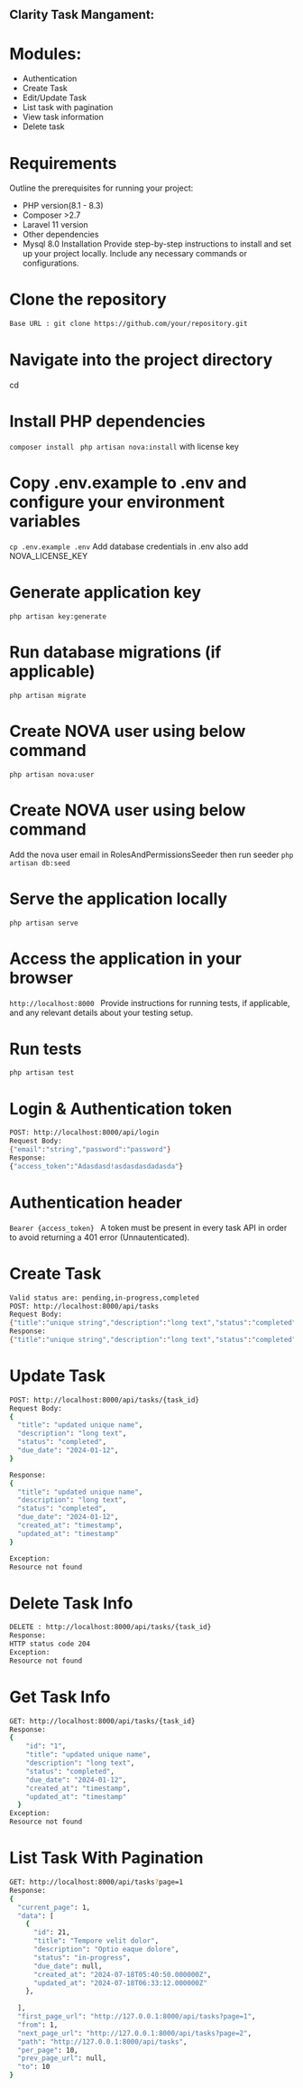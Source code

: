 
## Clarity Task Mangament:
# Modules:
- Authentication
- Create Task
- Edit/Update Task
- List task with pagination
- View task information
- Delete task


# Requirements
Outline the prerequisites for running your project:

- PHP version(8.1 - 8.3)
- Composer >2.7
- Laravel 11 version
- Other dependencies
- Mysql 8.0
Installation Provide step-by-step instructions to install and set up your project locally. Include any necessary commands or configurations.

# Clone the repository
```sh
Base URL : git clone https://github.com/your/repository.git
```

# Navigate into the project directory
cd <project-directory>

# Install PHP dependencies
```composer install ```
```php artisan nova:install```
with license key
# Copy .env.example to .env and configure your environment variables
```cp .env.example .env```
Add database credentials in .env also add NOVA_LICENSE_KEY
 
# Generate application key
```php artisan key:generate```
# Run database migrations (if applicable)
```php artisan migrate```
# Create NOVA user using below command
``` php artisan nova:user ```

# Create NOVA user using below command
Add the nova user email in RolesAndPermissionsSeeder then run seeder
``` php artisan db:seed ```

# Serve the application locally
```php artisan serve ```

# Access the application in your browser
```http://localhost:8000 ```
Provide instructions for running tests, if applicable, and any relevant details about your testing setup.
# Run tests
```php artisan test```
# Login & Authentication token
```sh
POST: http://localhost:8000/api/login
Request Body:
{"email":"string","password":"password"}
Response:
{"access_token":"Adasdasd!asdasdasdadasda"}
```
# Authentication header
```Bearer {access_token} ```
A token must be present in every task API in order to avoid returning a 401 error (Unnautenticated).
# Create Task
```sh
Valid status are: pending,in-progress,completed
POST: http://localhost:8000/api/tasks
Request Body:
{"title":"unique string","description":"long text","status":"completed","due_date":"2024-01-12"}
Response:
{"title":"unique string","description":"long text","status":"completed","due_date":"2024-01-12","created_at":"timestamp","updated_at":"timestamp"}
```

# Update Task
```sh
POST: http://localhost:8000/api/tasks/{task_id}
Request Body:
{
  "title": "updated unique name",
  "description": "long text",
  "status": "completed",
  "due_date": "2024-01-12",
}

Response:
{
  "title": "updated unique name",
  "description": "long text",
  "status": "completed",
  "due_date": "2024-01-12",
  "created_at": "timestamp",
  "updated_at": "timestamp"
}

Exception:
Resource not found
```

# Delete Task Info
```sh
DELETE : http://localhost:8000/api/tasks/{task_id}
Response:
HTTP status code 204
Exception:
Resource not found
```

# Get Task Info
```sh
GET: http://localhost:8000/api/tasks/{task_id}
Response:
{
    "id": "1",
    "title": "updated unique name",
    "description": "long text",
    "status": "completed",
    "due_date": "2024-01-12",
    "created_at": "timestamp",
    "updated_at": "timestamp"
  }
Exception:
Resource not found
```
# List Task With Pagination
```sh
GET: http://localhost:8000/api/tasks?page=1
Response:
{
  "current_page": 1,
  "data": [
    {
      "id": 21,
      "title": "Tempore velit dolor",
      "description": "Optio eaque dolore",
      "status": "in-progress",
      "due_date": null,
      "created_at": "2024-07-18T05:40:50.000000Z",
      "updated_at": "2024-07-18T06:33:12.000000Z"
    },
    
  ],
  "first_page_url": "http://127.0.0.1:8000/api/tasks?page=1",
  "from": 1,
  "next_page_url": "http://127.0.0.1:8000/api/tasks?page=2",
  "path": "http://127.0.0.1:8000/api/tasks",
  "per_page": 10,
  "prev_page_url": null,
  "to": 10
}
```






